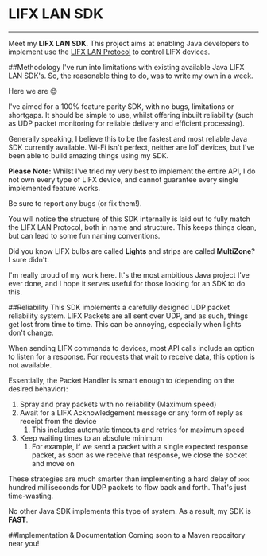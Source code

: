 # LIFX LAN SDK

----------------

Meet my **LIFX LAN SDK**. This project aims at enabling Java developers to implement use the [LIFX LAN Protocol](https://lan.developer.lifx.com/docs/) to control LIFX devices.

##Methodology
I've run into limitations with existing available Java LIFX LAN SDK's. So, the reasonable thing to do, was to write my own in a week.

Here we are 😊

I've aimed for a 100% feature parity SDK, with no bugs, limitations or shortgaps. It should be simple to use, whilst offering inbuilt reliability (such as UDP packet monitoring for reliable delivery and efficient processing).

Generally speaking, I believe this to be the fastest and most reliable Java SDK currently available. Wi-Fi isn't perfect, neither are IoT devices, but I've been able to build amazing things using my SDK.

**Please Note:** Whilst I've tried my very best to implement the entire API, I do not own every type of LIFX device, and cannot guarantee every single implemented feature works.

Be sure to report any bugs (or fix them!).

You will notice the structure of this SDK internally is laid out to fully match the LIFX LAN Protocol, both in name and structure. This keeps things clean, but can lead to some fun naming conventions. 

Did you know LIFX bulbs are called **Lights** and strips are called **MultiZone**? I sure didn't. 

I'm really proud of my work here. It's the most ambitious Java project I've ever done, and I hope it serves useful for those looking for an SDK to do this.

##Reliability
This SDK implements a carefully designed UDP packet reliability system. LIFX Packets are all sent over UDP, and as such, things get lost from time to time. This can be annoying, especially when lights don't change.

When sending LIFX commands to devices, most API calls include an option to listen for a response. For requests that wait to receive data, this option is not available.

Essentially, the Packet Handler is smart enough to (depending on the desired behavior):
1) Spray and pray packets with no reliability (Maximum speed)
2) Await for a LIFX Acknowledgement message or any form of reply as receipt from the device
   1) This includes automatic timeouts and retries for maximum speed
3) Keep waiting times to an absolute minimum
   1) For example, if we send a packet with a single expected response packet, as soon as we receive that response, we close the socket and move on

These strategies are much smarter than implementing a hard delay of ``xxx`` hundred milliseconds for UDP packets to flow back and forth. That's just time-wasting.

No other Java SDK implements this type of system. As a result, my SDK is **FAST**.

##Implementation & Documentation
Coming soon to a Maven repository near you!
